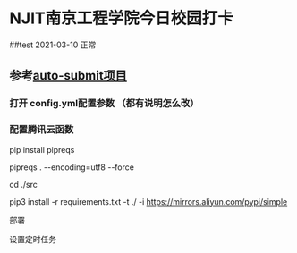 #      NJIT南京工程学院今日校园打卡
##test 2021-03-10 正常
## 参考[auto-submit项目](https://github.com/ZimoLoveShuang/auto-submit)

### 打开 config.yml配置参数  （都有说明怎么改）

### 配置腾讯云函数

pip install pipreqs

pipreqs . --encoding=utf8 --force

cd ./src

pip3 install -r requirements.txt -t ./ -i https://mirrors.aliyun.com/pypi/simple

部署

设置定时任务  
 

